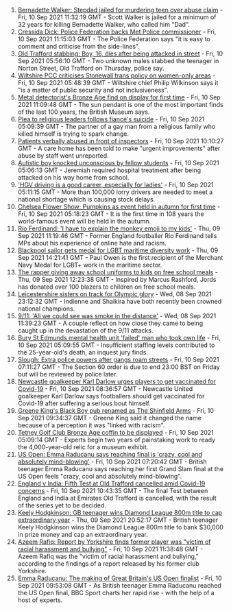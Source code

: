 1. [Bernadette Walker: Stepdad jailed for murdering teen over abuse claim](https://www.bbc.co.uk/news/uk-england-cambridgeshire-58515731?at_medium=RSS&at_campaign=KARANGA) - Fri, 10 Sep 2021 11:32:19 GMT - Scott Walker is jailed for a minimum of 32 years for killing Bernadette Walker, who called him "Dad".
2. [Cressida Dick: Police Federation backs Met Police commissioner](https://www.bbc.co.uk/news/uk-england-london-58516367?at_medium=RSS&at_campaign=KARANGA) - Fri, 10 Sep 2021 11:15:03 GMT - The Police Federation says "it is easy to comment and criticise from the side-lines".
3. [Old Trafford stabbing: Boy, 16, dies after being attacked in street](https://www.bbc.co.uk/news/uk-england-manchester-58511775?at_medium=RSS&at_campaign=KARANGA) - Fri, 10 Sep 2021 05:56:10 GMT - Two unknown males stabbed the teenager in Norton Street, Old Trafford on Thursday, police say.
4. [Wiltshire PCC criticises Stonewall trans policy on women-only areas](https://www.bbc.co.uk/news/uk-england-wiltshire-58498833?at_medium=RSS&at_campaign=KARANGA) - Fri, 10 Sep 2021 05:48:39 GMT - Wiltshire chief Philip Wilkinson says it "is a matter of public security and not inclusiveness".
5. [Metal detectorist's Bronze Age find on display for first time](https://www.bbc.co.uk/news/uk-england-shropshire-58508163?at_medium=RSS&at_campaign=KARANGA) - Fri, 10 Sep 2021 11:09:48 GMT - The sun pendant is one of the most important finds of the last 100 years, the British Museum says.
6. [Plea to religious leaders follows fiancé's suicide](https://www.bbc.co.uk/news/uk-england-london-58499900?at_medium=RSS&at_campaign=KARANGA) - Fri, 10 Sep 2021 05:09:39 GMT - The partner of a gay man from a religious family who killed himself is trying to spark change.
7. [Patients verbally abused in front of inspectors](https://www.bbc.co.uk/news/uk-england-sussex-58512010?at_medium=RSS&at_campaign=KARANGA) - Fri, 10 Sep 2021 10:10:27 GMT - A care home has been told to make "urgent improvements" after abuse by staff went unreported.
8. [Autistic boy knocked unconscious by fellow students](https://www.bbc.co.uk/news/uk-england-london-58504856?at_medium=RSS&at_campaign=KARANGA) - Fri, 10 Sep 2021 05:06:13 GMT - Jeremiah required hospital treatment after being attacked on his way home from school.
9. ['HGV driving is a good career, especially for ladies'](https://www.bbc.co.uk/news/uk-england-suffolk-58503618?at_medium=RSS&at_campaign=KARANGA) - Fri, 10 Sep 2021 05:11:15 GMT - More than 100,000 lorry drivers are needed to meet a national shortage which is causing stock delays.
10. [Chelsea Flower Show: Pumpkins as event held in autumn for first time](https://www.bbc.co.uk/news/uk-england-london-58504851?at_medium=RSS&at_campaign=KARANGA) - Fri, 10 Sep 2021 05:18:23 GMT - It is the first time in 108 years the world-famous event will be held in the autumn.
11. [Rio Ferdinand: 'I have to explain the monkey emoji to my kids'](https://www.bbc.co.uk/news/uk-58503093?at_medium=RSS&at_campaign=KARANGA) - Thu, 09 Sep 2021 11:19:46 GMT - Former England footballer Rio Ferdinand tells MPs about his experience of online hate and racism.
12. [Blackpool sailor gets medal for LGBT maritime diversity work](https://www.bbc.co.uk/news/uk-england-lancashire-58502042?at_medium=RSS&at_campaign=KARANGA) - Thu, 09 Sep 2021 14:21:41 GMT - Paul Owen is the first recipient of the Merchant Navy Medal for LGBT+ work in the maritime sector.
13. [The rapper giving away school uniforms to kids on free school meals](https://www.bbc.co.uk/news/uk-england-london-58494041?at_medium=RSS&at_campaign=KARANGA) - Thu, 09 Sep 2021 12:23:38 GMT - Inspired by Marcus Rashford, Jords has donated over 100 blazers to children on free school meals.
14. [Leicestershire sisters on track for Olympic glory](https://www.bbc.co.uk/news/uk-england-leicestershire-58270963?at_medium=RSS&at_campaign=KARANGA) - Wed, 08 Sep 2021 23:12:32 GMT - Indienne and Shaikira have both recently been crowned national champions.
15. [9/11: 'All we could see was smoke in the distance'](https://www.bbc.co.uk/news/uk-england-birmingham-58486093?at_medium=RSS&at_campaign=KARANGA) - Wed, 08 Sep 2021 11:39:23 GMT - A couple reflect on how close they came to being caught up in the devastation of the 9/11 attacks.
16. [Bury St Edmunds mental health unit 'failed' man who took own life](https://www.bbc.co.uk/news/uk-england-suffolk-58505628?at_medium=RSS&at_campaign=KARANGA) - Fri, 10 Sep 2021 05:09:55 GMT - Insufficient staffing levels contributed to the 25-year-old's death, an inquest jury finds.
17. [Slough: Extra police powers after gangs roam streets](https://www.bbc.co.uk/news/uk-england-berkshire-58512299?at_medium=RSS&at_campaign=KARANGA) - Fri, 10 Sep 2021 07:11:27 GMT - The Section 60 order is due to end 23:00 BST on Friday but will be reviewed by police later.
18. [Newcastle goalkeeper Karl Darlow urges players to get vaccinated for Covid-19](https://www.bbc.co.uk/sport/football/58486106?at_medium=RSS&at_campaign=KARANGA) - Fri, 10 Sep 2021 08:36:57 GMT - Newcastle United goalkeeper Karl Darlow says footballers should get vaccinated for Covid-19 after suffering a serious bout himself.
19. [Greene King's Black Boy pub renamed as The Shinfield Arms](https://www.bbc.co.uk/news/uk-england-berkshire-58502853?at_medium=RSS&at_campaign=KARANGA) - Fri, 10 Sep 2021 09:34:37 GMT - Greene King said it changed the name because of a perception it was "linked with racism".
20. [Tetney Golf Club Bronze Age coffin to be displayed](https://www.bbc.co.uk/news/uk-england-lincolnshire-58491917?at_medium=RSS&at_campaign=KARANGA) - Fri, 10 Sep 2021 05:09:14 GMT - Experts begin two years of painstaking work to ready the 4,000-year-old relic for a museum exhibit.
21. [US Open: Emma Raducanu says reaching final is 'crazy, cool and absolutely mind-blowing'](https://www.bbc.co.uk/sport/tennis/58510530?at_medium=RSS&at_campaign=KARANGA) - Fri, 10 Sep 2021 07:20:42 GMT - British teenager Emma Raducanu says reaching her first Grand Slam final at the US Open feels "crazy, cool and absolutely mind-blowing".
22. [England v India: Fifth Test at Old Trafford cancelled amid Covid-19 concerns](https://www.bbc.co.uk/sport/cricket/58512624?at_medium=RSS&at_campaign=KARANGA) - Fri, 10 Sep 2021 10:43:35 GMT - The final Test between England and India at Emirates Old Trafford is cancelled, with the result of the series yet to be decided.
23. [Keely Hodgkinson: GB teenager wins Diamond League 800m title to cap extraordinary year](https://www.bbc.co.uk/sport/athletics/58509157?at_medium=RSS&at_campaign=KARANGA) - Thu, 09 Sep 2021 20:52:17 GMT - British teenager Keely Hodgkinson wins the Diamond League 800m title to bank $30,000 in prize money and cap an extraordinary year.
24. [Azeem Rafiq: Report by Yorkshire finds former player was "victim of racial harassment and bullying"](https://www.bbc.co.uk/sport/cricket/58514665?at_medium=RSS&at_campaign=KARANGA) - Fri, 10 Sep 2021 11:38:48 GMT - Azeem Rafiq was the "victim of racial harassment and bullying," according to the findings of a report released by his former club Yorkshire.
25. [Emma Raducanu: The making of Great Britain's US Open finalist](https://www.bbc.co.uk/sport/tennis/58510368?at_medium=RSS&at_campaign=KARANGA) - Fri, 10 Sep 2021 09:53:08 GMT - As British teenager Emma Raducanu reached the US Open final, BBC Sport charts her rapid rise - with the help of a host of experts.
